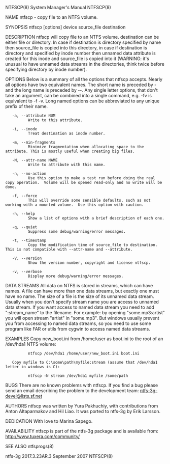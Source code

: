 NTFSCP(8)                                                                                                                                       System Manager's Manual                                                                                                                                       NTFSCP(8)

NAME
       ntfscp - copy file to an NTFS volume.

SYNOPSIS
       ntfscp [options] device source_file destination

DESCRIPTION
       ntfscp  will  copy  file to an NTFS volume. destination can be either file or directory. In case if destination is directory specified by name then source_file is copied into this directory, in case if destination is directory and specified by inode number then unnamed data attribute is created for this
       inode and source_file is copied into it (WARNING: it's unusual to have unnamed data streams in the directories, think twice before specifying directory by inode number).

OPTIONS
       Below is a summary of all the options that ntfscp accepts.  Nearly all options have two equivalent names.  The short name is preceded by - and the long name is preceded by --.  Any single letter options, that don't take an argument, can be combined into a single command, e.g.  -fv is  equivalent  to  -f
       -v.  Long named options can be abbreviated to any unique prefix of their name.

       -a, --attribute NUM
              Write to this attribute.

       -i, --inode
              Treat destination as inode number.

       -m, --min-fragments
              Minimize fragmentation when allocating space to the attribute. This is mostly useful when creating big files.

       -N, --attr-name NAME
              Write to attribute with this name.

       -n, --no-action
              Use this option to make a test run before doing the real copy operation.  Volume will be opened read-only and no write will be done.

       -f, --force
              This will override some sensible defaults, such as not working with a mounted volume.  Use this option with caution.

       -h, --help
              Show a list of options with a brief description of each one.

       -q, --quiet
              Suppress some debug/warning/error messages.

       -t, --timestamp
              Copy the modification time of source_file to destination. This is not compatible with --attr-name and --attribute.

       -V, --version
              Show the version number, copyright and license ntfscp.

       -v, --verbose
              Display more debug/warning/error messages.

DATA STREAMS
       All  data  on NTFS is stored in streams, which can have names. A file can have more than one data streams, but exactly one must have no name. The size of a file is the size of its unnamed data stream. Usually when you don't specify stream name you are access to unnamed data stream. If you want access to
       named data stream you need to add ":stream_name" to the filename. For example: by opening "some.mp3:artist" you will open stream "artist" in "some.mp3". But windows usually prevent you from accessing to named data streams, so you need to use some program like FAR or utils from  cygwin  to  access  named
       data streams.

EXAMPLES
       Copy new_boot.ini from /home/user as boot.ini to the root of an /dev/hda1 NTFS volume:

              ntfscp /dev/hda1 /home/user/new_boot.ini boot.ini

       Copy myfile to C:\some\path\myfile:stream (assume that /dev/hda1 letter in windows is C):

              ntfscp -N stream /dev/hda1 myfile /some/path

BUGS
       There are no known problems with ntfscp. If you find a bug please send an email describing the problem to the development team:
       ntfs-3g-devel@lists.sf.net

AUTHORS
       ntfscp was written by Yura Pakhuchiy, with contributions from Anton Altaparmakov and Hil Liao.  It was ported to ntfs-3g by Erik Larsson.

DEDICATION
       With love to Marina Sapego.

AVAILABILITY
       ntfscp is part of the ntfs-3g package and is available from:
       http://www.tuxera.com/community/

SEE ALSO
       ntfsprogs(8)

ntfs-3g 2017.3.23AR.3                                                                                                                                September 2007                                                                                                                                           NTFSCP(8)
